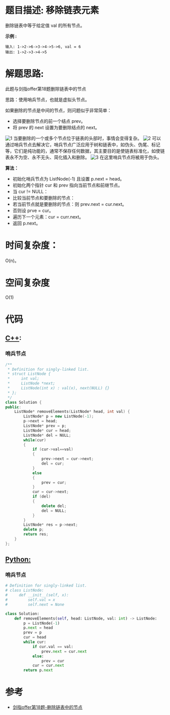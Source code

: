 # 题目描述:  移除链表元素

删除链表中等于给定值 val 的所有节点。

**示例 :**
```
输入: 1->2->6->3->4->5->6, val = 6
输出: 1->2->3->4->5
```

  
# 解题思路:
此题与剑指offer第18题删除链表中的节点

思路：使用哨兵节点，也就是虚拟头节点。

如果删除的节点是中间的节点，则问题似乎非常简单：
  - 选择要删除节点的前一个结点 prev。
  - 将 prev 的 next 设置为要删除结点的 next。
  
  ![1](https://github.com/bryceustc/LeetCode_Note/blob/master/cpp/Remove-Linked-List-Elements/Images/1.png)
当要删除的一个或多个节点位于链表的头部时，事情会变得复杂。
  ![2](https://github.com/bryceustc/LeetCode_Note/blob/master/cpp/Remove-Linked-List-Elements/Images/2.jpg)
可以通过哨兵节点去解决它，哨兵节点广泛应用于树和链表中，如伪头、伪尾、标记等，它们是纯功能的，通常不保存任何数据，其主要目的是使链表标准化，如使链表永不为空、永不无头、简化插入和删除。
  ![3](https://github.com/bryceustc/LeetCode_Note/blob/master/cpp/Remove-Linked-List-Elements/Images/3.jpg)
在这里哨兵节点将被用于伪头。

**算法：**

  - 初始化哨兵节点为 ListNode(-1) 且设置 p.next = head。
  - 初始化两个指针 cur 和 prev 指向当前节点和前继节点。
  - 当 cur != NULL：
  - 比较当前节点和要删除的节点：
  - 若当前节点就是要删除的节点：则 prev.next = cur.next。
  - 否则设 prve = cur。
  - 遍历下一个元素：cur = curr.next。
  - 返回 p.next。
 
# 时间复杂度：
   O(n)。
# 空间复杂度
  O(1)
# 代码

## [C++](./Remove-Linked-List-Elements.cpp):

###  哨兵节点
```c++
/**
 * Definition for singly-linked list.
 * struct ListNode {
 *     int val;
 *     ListNode *next;
 *     ListNode(int x) : val(x), next(NULL) {}
 * };
 */
class Solution {
public:
    ListNode* removeElements(ListNode* head, int val) {
        ListNode* p = new ListNode(-1);
        p->next = head;
        ListNode* prev = p;
        ListNode* cur = head;
        ListNode* del = NULL;
        while(cur)
        {
            if (cur->val==val)
            {
                prev->next = cur->next;
                del = cur;
            }
            else
            {
                prev = cur;
            }
            cur = cur->next;
            if (del)
            {
                delete del;
                del = NULL;
            }
        }
        ListNode* res = p->next;
        delete p;
        return res;
    }
};
```
## [Python:](https://github.com/bryceustc/LeetCode_Note/blob/master/python/Remove-Linked-List-Elements/Remove-Linked-List-Elements.py)
###  哨兵节点
```python
# Definition for singly-linked list.
# class ListNode:
#     def __init__(self, x):
#         self.val = x
#         self.next = None

class Solution:
    def removeElements(self, head: ListNode, val: int) -> ListNode:
        p = ListNode(-1)
        p.next = head
        prev = p
        cur = head
        while cur:
            if cur.val == val:
                prev.next = cur.next
            else:
                prev = cur
            cur = cur.next
        return p.next
```
# 参考
  - [剑指offer第18题-删除链表中的节点](https://github.com/bryceustc/CodingInterviews/blob/master/PrintListInReversedOrder/README.md)

